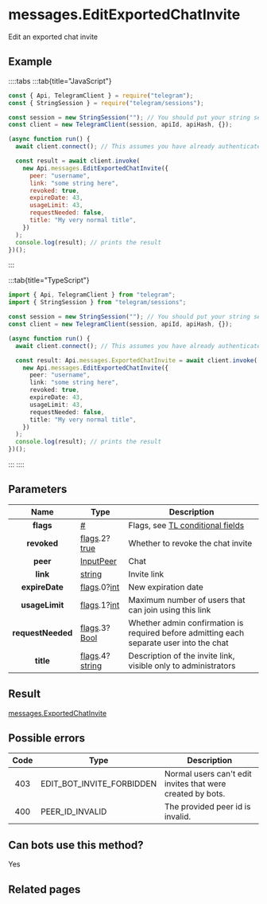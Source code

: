 # messages.EditExportedChatInvite

Edit an exported chat invite

## Example

::::tabs
:::tab{title="JavaScript"}

```js
const { Api, TelegramClient } = require("telegram");
const { StringSession } = require("telegram/sessions");

const session = new StringSession(""); // You should put your string session here
const client = new TelegramClient(session, apiId, apiHash, {});

(async function run() {
  await client.connect(); // This assumes you have already authenticated with .start()

  const result = await client.invoke(
    new Api.messages.EditExportedChatInvite({
      peer: "username",
      link: "some string here",
      revoked: true,
      expireDate: 43,
      usageLimit: 43,
      requestNeeded: false,
      title: "My very normal title",
    })
  );
  console.log(result); // prints the result
})();
```

:::

:::tab{title="TypeScript"}

```ts
import { Api, TelegramClient } from "telegram";
import { StringSession } from "telegram/sessions";

const session = new StringSession(""); // You should put your string session here
const client = new TelegramClient(session, apiId, apiHash, {});

(async function run() {
  await client.connect(); // This assumes you have already authenticated with .start()

  const result: Api.messages.ExportedChatInvite = await client.invoke(
    new Api.messages.EditExportedChatInvite({
      peer: "username",
      link: "some string here",
      revoked: true,
      expireDate: 43,
      usageLimit: 43,
      requestNeeded: false,
      title: "My very normal title",
    })
  );
  console.log(result); // prints the result
})();
```

:::
::::

## Parameters

|       Name        | Type                                                                                                                              | Description                                                                                             |
| :---------------: | --------------------------------------------------------------------------------------------------------------------------------- | ------------------------------------------------------------------------------------------------------- |
|     **flags**     | [#](https://core.telegram.org/type/%23)                                                                                           | Flags, see [TL conditional fields](https://core.telegram.org/mtproto/TL-combinators#conditional-fields) |
|    **revoked**    | [flags](https://core.telegram.org/mtproto/TL-combinators#conditional-fields).2?[true](https://core.telegram.org/constructor/true) | Whether to revoke the chat invite                                                                       |
|     **peer**      | [InputPeer](https://core.telegram.org/type/InputPeer)                                                                             | Chat                                                                                                    |
|     **link**      | [string](https://core.telegram.org/type/string)                                                                                   | Invite link                                                                                             |
|  **expireDate**   | [flags](https://core.telegram.org/mtproto/TL-combinators#conditional-fields).0?[int](https://core.telegram.org/type/int)          | New expiration date                                                                                     |
|  **usageLimit**   | [flags](https://core.telegram.org/mtproto/TL-combinators#conditional-fields).1?[int](https://core.telegram.org/type/int)          | Maximum number of users that can join using this link                                                   |
| **requestNeeded** | [flags](https://core.telegram.org/mtproto/TL-combinators#conditional-fields).3?[Bool](https://core.telegram.org/type/Bool)        | Whether admin confirmation is required before admitting each separate user into the chat                |
|     **title**     | [flags](https://core.telegram.org/mtproto/TL-combinators#conditional-fields).4?[string](https://core.telegram.org/type/string)    | Description of the invite link, visible only to administrators                                          |

## Result

[messages.ExportedChatInvite](https://core.telegram.org/type/messages.ExportedChatInvite)

## Possible errors

| Code | Type                      | Description                                                |
| :--: | ------------------------- | ---------------------------------------------------------- |
| 403  | EDIT_BOT_INVITE_FORBIDDEN | Normal users can't edit invites that were created by bots. |
| 400  | PEER_ID_INVALID           | The provided peer id is invalid.                           |

## Can bots use this method?

Yes

## Related pages
